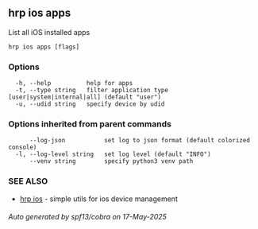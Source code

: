 ## hrp ios apps

List all iOS installed apps

```
hrp ios apps [flags]
```

### Options

```
  -h, --help          help for apps
  -t, --type string   filter application type [user|system|internal|all] (default "user")
  -u, --udid string   specify device by udid
```

### Options inherited from parent commands

```
      --log-json           set log to json format (default colorized console)
  -l, --log-level string   set log level (default "INFO")
      --venv string        specify python3 venv path
```

### SEE ALSO

* [hrp ios](hrp_ios.md)	 - simple utils for ios device management

###### Auto generated by spf13/cobra on 17-May-2025
